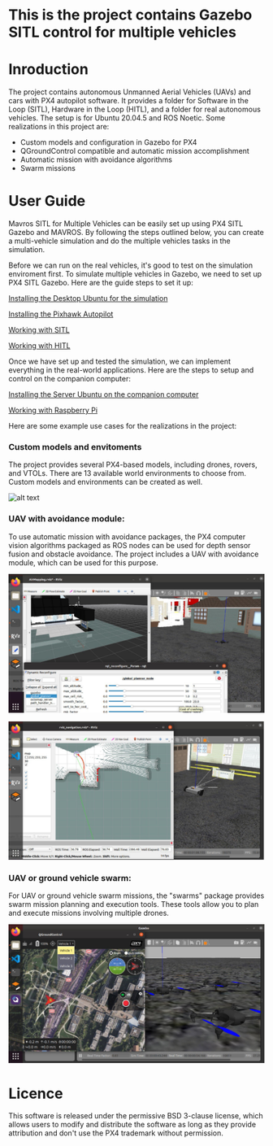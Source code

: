 # This is the project contains Gazebo SITL control for multiple vehicles

# Inroduction

The project contains autonomous Unmanned Aerial Vehicles (UAVs) and cars with PX4 autopilot software. It provides a folder for Software in the Loop (SITL), Hardware in the Loop (HITL), and a folder for real autonomous vehicles. The setup is for Ubuntu 20.04.5 and ROS Noetic. Some realizations in this project are:

- Custom models and configuration in Gazebo for PX4
- QGroundControl compatible and automatic mission accomplishment
- Automatic mission with avoidance algorithms
- Swarm missions

# User Guide

Mavros SITL for Multiple Vehicles can be easily set up using PX4 SITL Gazebo and MAVROS. By following the steps outlined below, you can create a multi-vehicle simulation and do the multiple vehicles tasks in the simulation.

Before we can run on the real vehicles, it's good to test on the simulation enviroment first. To simulate multiple vehicles in Gazebo, we need to set up PX4 SITL Gazebo. Here are the guide steps to set it up:

[Installing the Desktop Ubuntu for the simulation](docs/InstallDesktop.md)

[Installing the Pixhawk Autopilot](docs/InstallAutopilot.md)

[Working with SITL](docs/ManualSITL.md)

[Working with HITL](docs/ManualHITL.md)

Once we have set up and tested the simulation, we can implement everything in the real-world applications. Here are the steps to setup and control on the companion computer:

[Installing the Server Ubuntu on the companion computer](docs/InstallRPI.md)

[Working with Raspberry Pi](docs/ManualRPI.md)

Here are some example use cases for the realizations in the project:

### Custom models and envitoments
The project provides several PX4-based models, including drones, rovers, and VTOLs. There are 13 available world environments to choose from. Custom models and environments can be created as well.

![alt text](./docs/custon_env.jpg)

### UAV with avoidance module:
To use automatic mission with avoidance packages, the PX4 computer vision algorithms packaged as ROS nodes can be used for depth sensor fusion and obstacle avoidance. The project includes a UAV with avoidance module, which can be used for this purpose.

![alt text](./docs/uav.jpg)

![alt text](./docs/car.jpg)


### UAV or ground vehicle swarm:
For UAV or ground vehicle swarm missions, the "swarms" package provides swarm mission planning and execution tools. These tools allow you to plan and execute missions involving multiple drones.

![alt text](./docs/swarm.jpg)

# Licence

This software is released under the permissive BSD 3-clause license, which allows users to modify and distribute the software as long as they provide attribution and don't use the PX4 trademark without permission.

